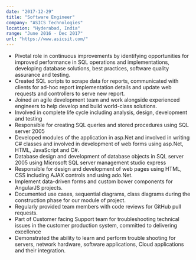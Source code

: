 ```yaml
---
date: "2017-12-29"
title: "Software Engineer"
company: "ASICS Technologies"
location: "Hyderabad, India"
range: "June 2016 - Dec 2017"
url: "https://www.asicsit.com/"
---
```


- Pivotal role in continuous improvements by identifying opportunities for improved performance in SQL operations and implementations, developing database solutions, best practices, software quality assurance and testing.
-	Created SQL scripts to scrape data for reports, communicated with clients for ad-hoc report implementation details and update web requests and controllers to serve new report.
-	Joined an agile development team and work alongside experienced engineers to help develop and build world-class solutions.
-	Involved in complete life cycle including analysis, design, development and testing
-	Responsible for creating SQL queries and stored procedures using SQL server 2005
-	Developed modules of the application in asp.Net and involved in writing C# classes and involved in development of web forms using asp.Net, HTML, JavaScript and C#. 
-	Database design and development of database objects in SQL server 2005 using Microsoft SQL server management studio express
-	Responsible for design and development of web pages using HTML, CSS including AJAX controls and using ado.Net.
-	Implement data-driven forms and custom bower components for AngularJS projects.
-	Documented use cases, sequential diagrams, class diagrams during the construction phase for our module of project.
-	Regularly provided team members with code reviews for GitHub pull requests.
-	Part of Customer facing Support team for troubleshooting technical issues in the customer production system, committed to delivering excellence
-	Demonstrated the ability to learn and perform trouble shooting for servers, network hardware, software applications, Cloud applications and their integration.
